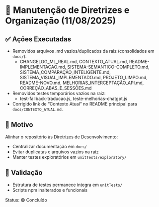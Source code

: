 # 🧹 Manutenção de Diretrizes e Organização (11/08/2025)

## ✅ Ações Executadas

- Removidos arquivos .md vazios/duplicados da raiz (consolidados em `docs/`):
  - CHANGELOG_ML_REAL.md, CONTEXTO_ATUAL.md, README-IMPLEMENTACAO.md,
    SISTEMA-SEMANTICO-COMPLETO.md, SISTEMA_COMPARAÇÃO_INTELIGENTE.md,
    SISTEMA_VISUAL_IMPLEMENTADO.md, PROJETO_LIMPO.md, README-NOVO.md,
    MELHORIAS_INTERCEPTAÇÃO_API.md, CORREÇÃO_ABAS_E_SESSÕES.md
- Removidos testes temporários vazios na raiz:
  - test-fallback-traducao.js, teste-melhorias-chatgpt.js
- Corrigido link de “Contexto Atual” no README principal para `docs/CONTEXTO_ATUAL.md`.

## 📌 Motivo

Alinhar o repositório às Diretrizes de Desenvolvimento:
- Centralizar documentação em `docs/`
- Evitar duplicatas e arquivos vazios na raiz
- Manter testes exploratórios em `unitTests/exploratory/`

## 🔎 Validação

- Estrutura de testes permanece íntegra em `unitTests/`
- Scripts npm inalterados e funcionais

Status: 🟢 Concluído
